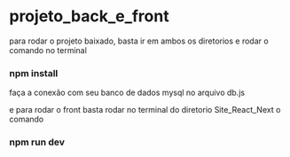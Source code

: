 # projeto_back_e_front

para rodar o projeto baixado, basta ir em ambos os diretorios e rodar o comando no terminal
### npm install

faça a conexão com seu banco de dados mysql no arquivo db.js

e para rodar o front basta rodar no terminal do diretorio Site_React_Next o comando
### npm run dev
